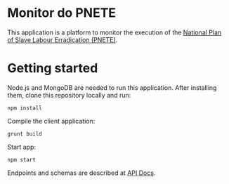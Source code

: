# Monitor do PNETE

This application is a platform to monitor the execution of the [National Plan of Slave Labour Erradication (PNETE)](http://www.sdh.gov.br/assuntos/conatrae/programas/comissao-nacional-para-a-erradicacao-do-trabalho-escravo).

# Getting started

Node.js and MongoDB are needed to run this application. After installing them, clone this repository locally and run:

```
npm install
```

Compile the client application:

```
grunt build
```

Start app:

```
npm start
```

Endpoints and schemas are described at [API Docs](api).
